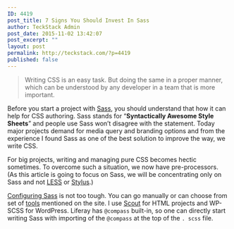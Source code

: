 ```yaml
---
ID: 4419
post_title: 7 Signs You Should Invest In Sass
author: TeckStack Admin
post_date: 2015-11-02 13:42:07
post_excerpt: ""
layout: post
permalink: http://teckstack.com/?p=4419
published: false
---
```

<blockquote>Writing CSS is an easy task. But doing the same in a proper manner, which can be understood by any developer in a team that is more important.</blockquote>
Before you start a project with <a href="http://sass-lang.com/" target="_blank">Sass</a>, you should understand that how it can help for CSS authoring. Sass stands for “<strong>Syntactically Awesome Style Sheets</strong>” and people use Sass won’t disagree with the statement. Today major projects demand for media query and branding options and from the experience I found Sass as one of the best solution to improve the way, we write CSS.

For big projects, writing and managing pure CSS becomes hectic sometimes. To overcome such a situation, we now have pre-processors. (As this article is going to focus on Sass, we will be concentrating only on Sass and not <a href="http://lesscss.org/" target="_blank">LESS</a> or <a href="https://learnboost.github.io/stylus/" target="_blank">Stylus</a>.)

<a href="http://teckstack.com/how-to-configure-sass-for-html-projects" target="_blank">Configuring Sass</a> is not too tough. You can go manually or can choose from set of <a href="http://sass-lang.com/install" target="_blank">tools</a> mentioned on the site. I use <a href="http://mhs.github.io/scout-app/" target="_blank">Scout</a> for HTML projects and WP-SCSS for WordPress. Liferay has `@compass` built-in, so one can directly start writing Sass with importing of the `@compass` at the top of the `. scss` file.